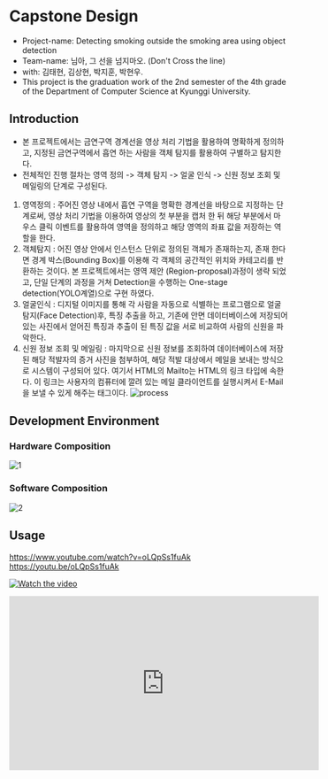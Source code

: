 # Capstone Design

 + Project-name: Detecting smoking outside the smoking area using object detection
 + Team-name: 님아, 그 선을 넘지마오. (Don't Cross the line)
 + with: 김태현, 김상현, 박지훈, 박현우.
 + This project is the graduation work of the 2nd semester of the 4th grade of the Department of Computer Science at Kyunggi University.



## Introduction

 + 본 프로젝트에서는 금연구역 경계선을 영상 처리 기법을 활용하여  명확하게 정의하고,  지정된 금연구역에서 흡연 하는 사람을 객체 탐지를 활용하여 구별하고 탐지한다.
 + 전체적인 진행 절차는 영역 정의 -> 객체 탐지 -> 얼굴 인식 -> 신원 정보 조회 및 메일링의 단계로 구성된다.

  1. 영역정의 : 주어진 영상 내에서 흡연 구역을 명확한 경계선을 바탕으로 지정하는 단계로써, 영상 처리 기법을 이용하여 영상의 첫 부분을 캡처 한 뒤 해당 부분에서 마우스 클릭 이벤트를 활용하여 영역을 정의하고 해당 영역의 좌표 값을 저장하는 역할을 한다.
  2. 객체탐지 : 어진 영상 안에서 인스턴스 단위로 정의된 객체가 존재하는지, 존재 한다면 경계 박스(Bounding Box)를 이용해 각 객체의 공간적인 위치와 카테고리를 반환하는 것이다. 본 프로젝트에서는 영역 제안 (Region-proposal)과정이 생략 되었고, 단일 단계의 과정을 거쳐 Detection을 수행하는 One-stage detection(YOLO계열)으로 구현 하였다.
  3. 얼굴인식 : 디지털 이미지를 통해 각 사람을 자동으로 식별하는 프로그램으로 얼굴 탐지(Face Detection)후, 특징 추출을 하고, 기존에 안면 데이터베이스에 저장되어 있는 사진에서 얻어진 특징과 추출이 된 특징 값을 서로 비교하여 사람의 신원을 파악한다. 
  4. 신원 정보 조회 및 메일링 : 마지막으로 신원 정보를 조회하여 데이터베이스에 저장된 해당 적발자의 증거 사진을 첨부하여, 해당 적발 대상에서 메일을 보내는 방식으로 시스템이 구성되어 있다. 여기서 HTML의 Mailto는 HTML의 링크 타입에 속한다. 이 링크는 사용자의 컴퓨터에 깔려 있는 메일 클라이언트를 실행시켜서 E-Mail을 보낼 수 있게 해주는 태그이다. 
     ![process](https://user-images.githubusercontent.com/62137510/92366301-ef5fa080-f12f-11ea-8c99-74f897e4c4eb.PNG)



## Development Environment

### Hardware Composition

![1](https://user-images.githubusercontent.com/50494545/92564579-5a39e480-f2b4-11ea-931b-cab9241d0d2c.PNG)



### Software Composition

![2](https://user-images.githubusercontent.com/50494545/92564612-67ef6a00-f2b4-11ea-944a-84718bbb02a9.PNG)



## Usage

https://www.youtube.com/watch?v=oLQpSs1fuAk
https://youtu.be/oLQpSs1fuAk

[![Watch the video](https://img.youtube.com/vi/oLQpSs1fuAk/hqdefault.jpg)](https://youtu.be/oLQpSs1fuAk)

<iframe width="560" height="315" src="https://www.youtube.com/watch?v=oLQpSs1fuAk" frameborder="0" allowfullscreen></iframe>
